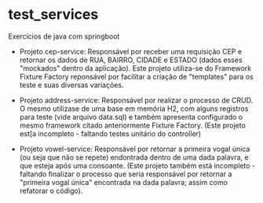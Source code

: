 # test_services
Exercícios de java com springboot

- Projeto cep-service: Responsável por receber uma requisição CEP e retornar os dados de RUA, BAIRRO, CIDADE e ESTADO (dados esses "mockados" dentro da aplicação). Este projeto utiliza-se do Framework Fixture Factory reponsável por facilitar a criação de "templates" para os teste e suas diversas variações.

- Projeto address-service: Responsável por realizar o processo de CRUD. O mesmo utilizase de uma base em memória H2, com alguns registros para teste (vide arquivo data.sql) e também apresenta configurado o mesmo framework citado anteriormente Fixture Factory. (Este projeto est[a incompleto - faltando testes unitário do controller)

- Projeto vowel-service: Responsável por retornar a primeira vogal única (ou seja que não se repete) endontrada dentro de uma dada palavra, e que esteja após uma consoante. (Este projeto também está incompleto - faltando finalizar o processo que seria responsável por retornar a "primeira vogal única" encontrada na dada palavra; assim como refatorar o código).
